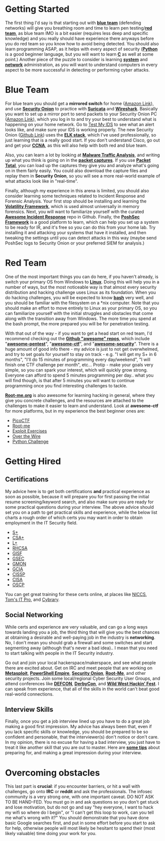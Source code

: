 # Getting Started
The first thing I'd say is that starting out with [**blue team**](https://en.wikipedia.org/wiki/Blue_team_(computer_security)) (defending networks) will give you breathing room and time to learn pen testing/[**red team**](https://en.wikipedia.org/wiki/Red_team), as blue team IMO is a bit easier (requires less deep and specific knowledge) and you really should have experience there anyways before you do red team so you know how to avoid being detected. You should also learn programming ASAP, as it helps with every aspect of security ([**Python**](https://www.python.org/about/gettingstarted/) is a good beginner language, but you will want to learn [**C**](https://www.learn-c.org/) as well at some point.)  Another piece of the puzzle to consider is learning [**system**](https://community.spiceworks.com/topic/1563088-home-lab-ideas-to-be-a-network-systems-administrator) and [**network**](https://www.cybrary.it/network-administration/) administration, as you will want to understand computers in every aspect to be more successful in detecting or performing cyber attacks.

# Blue Team
For blue team you should get a **mirrored switch** for home ([Amazon Link](https://www.amazon.com/s/ref=nb_sb_noss?url=search-alias%3Daps&field-keywords=mirror+port+switch&rh=i%3Aaps%2Ck%3Amirror+port+switch)), and use [**Security Onion**](https://securityonion.net/) to practice with [**Suricata**](https://suricata-ids.org/) and [**Wireshark**](https://www.wireshark.org/). Basically you want to set up a mirror port to send packets to your Security Onion PC ([Amazon Link](https://www.amazon.com/s/ref=nb_sb_noss_2?url=search-alias%3Daps&field-keywords=zotac+zbox&rh=i%3Aaps%2Ck%3Azotac+zbox)), which you log in to and try your best to understand what is happening on your home network.  Go to [Test My IDS](http://testmyids.com/) to see what an alert looks like, and make sure your IDS is working properly.  The new Security Onion ([Github Link](https://github.com/Security-Onion-Solutions/securityonion-elastic)) uses the [**ELK stack**](https://www.elastic.co/elk-stack), which I've used professionally, so just learning that is a really good start.  If you don't understand Cisco, go out and get your [**CCNA**](https://www.cisco.com/c/en/us/training-events/training-certifications/certifications/associate/ccna-routing-switching.html), as this will also help with both red and blue team.

Also, you can learn a lot by looking at [**Malware Traffic Analysis**](https://malware-traffic-analysis.net), and writing up what you think is going on in the [**packet captures**](https://www.malware-traffic-analysis.net/training-exercises.html). If you use [**Packet Total**](https://packettotal.com), you can load up the captures they give you and analyze what's going on in them fairly easily. You could also download the capture files and replay them in **Security Onion**, so you will see a more real-world example of what attacks look like in "real-time".

Finally, although my experience in this arena is limited, you should also consider learning some techniques related to Incident Response and Forensic Analysis.  Your first stop should be installing and learning the [**Volatility Framework**](https://github.com/volatilityfoundation/volatility), which is used almost universally in memory forensics.  Next, you will want to familiarize yourself with the curated [**Awesome Incident Response**](https://github.com/meirwah/awesome-incident-response) repo in Github.  Finally, the [**PoshSec Framework**](https://github.com/PoshSec/PoshSecFramework) is a good platform to learn, which can help you set up a system to be ready for IR, and it's free so you can do this from your home lab.  Try installing it and attacking your systems that have it installed, and then tweaking the settings until you can detect attacks in this way (maybe send PoshSec logs to Security Onion or your preferred SIEM for analysis.)

# Red Team
One of the most important things you can do here, if you haven't already, is switch your primary OS from Windows to [**Linux**](https://www.archlinux.org/).  Doing this will help you in a number of ways, but the most noticeable way is that almost every security distribution and hacking challenge uses Linux as its foundation.  When you do hacking challenges, you will be expected to know [**bash**](https://en.wikipedia.org/wiki/Bash_(Unix_shell)) very well, and you should be familiar with the filesystem on a \*nix computer.  Note that you should make an effort to move entirely to Linux as your primary OS, so you can familiarize yourself with the initial struggles and obstacles that come along with the transition away from Windows.  The more time you spend at the bash prompt, the more prepared you will be for penetration testing. 

With that out of the way - if you want to get a head start on red team, I'd recommend checking out the [**Github "awesome" repos**](https://www.google.com/search?q=site%3Agithub.com+"awesome-"&oq=site%3Agithub.com+"awesome-"), which include "[**awesome-pentest**](https://github.com/enaqx/awesome-pentest)", "[**awesome-ctf**](https://github.com/apsdehal/awesome-ctf)", and "[**awesome-security**](https://github.com/sbilly/awesome-security)". There is a huge amount of good info there - my advice is just to not get overwhelmed, and try to set goals for yourself to stay on track - e.g. "I will get my S+ in 6 months", "I'll do 15 minutes of programming every day/weekend", "I will finish one CTF challenge per month", etc...  Protip - make your goals very simple, so you can spark your interest, which will quickly grow strong.  Everyone can afford to spend 5 minutes programming per day.. what you will find though, is that after 5 minutes you will want to continue programming once you find interesting challenges to tackle.

[**Root-me.org**](https://root-me.org) is also awesome for learning hacking in general, where they give you concrete challenges, and the resources are attached to the challenges to make it easier to learn and understand.  Look at **awesome-ctf** for more platforms, but in my experience the best beginner ones are: 
* [PicoCTF](https://picoctf.com/)
* [Root-me](https://www.root-me.org/?lang=eng)
* [Exploit Exercises](https://exploit-exercises.com/)
* [Over the Wire](http://overthewire.org/wargames/)
* [Python Challenge](http://www.pythonchallenge.com/)

# Getting Hired
## Certifications
My advice here is to get both certifications **and** practical experience as soon as possible, because it will prepare you for first passing the initial resume screening/keyword search, and also make sure you are ready for some practical questions during your interview.  The above advice should set you on a path to get practical skills and experience, while the below list charts a rough order of which certs you may want in order to obtain employment in the IT Security field.

* [S+](https://certification.comptia.org/certifications/security)
* [CSA+](https://certification.comptia.org/certifications/cybersecurity-analyst)
* [L+](https://certification.comptia.org/certifications/linux)
* [RHCSA](https://www.redhat.com/en/services/certification/rhcsa)
* [GISF](https://www.giac.org/certification/information-security-fundamentals-gisf)
* [GSEC](https://www.giac.org/certification/security-essentials-gsec)
* [GMON](https://www.giac.org/certification/continuous-monitoring-certification-gmon)
* [GCIA](https://www.giac.org/certification/certified-intrusion-analyst-gcia)
* [CISSP](https://www.isc2.org/Certifications/CISSP)
* [CISA](http://www.isaca.org/Certification/CISA-Certified-Information-Systems-Auditor/How-to-Become-Certified/Pages/default.aspx)
* [OSCP](https://www.offensive-security.com/information-security-certifications/oscp-offensive-security-certified-professional/)

You can get great training for these certs online, at places like [NICCS](https://niccs.us-cert.gov/training/search), [Tom's IT Pro](http://www.tomsitpro.com/tags/security+certification/), and [Cybrary](https://www.cybrary.it/).

## Social Networking
While certs and experience are very valuable, and can go a long ways towards landing you a job, the third thing that will give you the best chances at obtaining a desirable and well-paying job in the industry is **networking**.  No, I don't mean you should grab a firewall and some switches and start segmenting away (although that's never a bad idea).. I mean that you need to start talking with people in the IT Security industry.  

Go out and join your local hackerspace/makerspace, and see what people there are excited about.  Get on IRC and meet people that are working on [**Metasploit**](https://metasploit.help.rapid7.com/docs/joining-the-metasploit-irc-channel), [**PowerShell Empire**](https://bloodhoundhq.slack.com/), [**Security Onion**](https://webchat.freenode.net/?channels=securityonion), [**Root-Me**](https://www.root-me.org/en/Community/IRC-channel/), and other security projects.  Join some local/regional Cyber Security User Groups, and attend conferences like [**DEFCON**](https://www.defcon.org/), [**DerbyCon**](https://www.derbycon.com/), and [**Wild West Hackin' Fest**](https://www.wildwesthackinfest.com/).  I can speak from experience, that all of the skills in the world can't beat good real-world connections.

## Interview Skills
Finally, once you get a job interview lined up you have to do a great job making a good first impression.  My advice has always been that, even if you lack specific skills or knowledge, you should be prepared to be so confident and personable, that the interviewer(s) don't notice or don't care.  In my opinion, there is no excuse for having a bad interview, you just have to treat it like another skill that you are out to master.  Here are [**some tips**](https://www.indeed.com/career-advice/interviewing/job-interview-tips-how-to-make-a-great-impression) about preparing for, and making a great impression during your interview.

# Overcoming obstacles
This last part is **crucial**:  if you encounter barriers, or hit a wall with challenges, go onto **IRC** or **reddit** and ask the professionals.  The infosec community is a very strong one, with one important caveat.  DO NOT ASK TO BE HAND-FED.  You must go in and ask questions so you don't get stuck and lose motivation, but do not go and say "hey everyone, I want to hack my wifi so where do I begin", or "I can't get this loop to work, can you tell me what's wrong with it?"  You should demonstrate that you have done basic Google searches first, and put in some effort before you start to ask for help, otherwise people will most likely be hesitant to spend their (most likely valuable) time doing your work for you.
